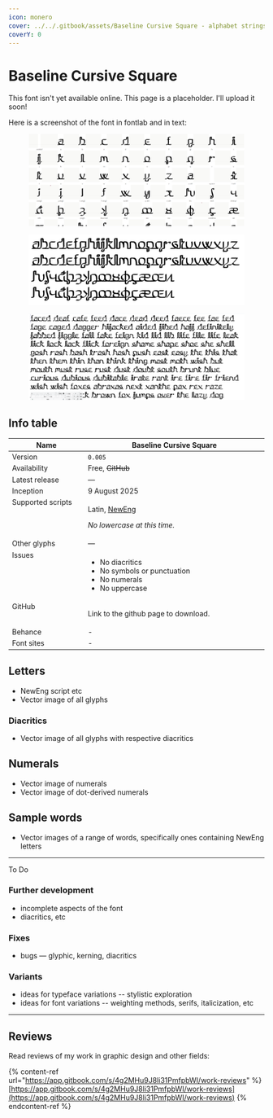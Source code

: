 ```yaml
---
icon: monero
cover: ../../.gitbook/assets/Baseline Cursive Square - alphabet strings.png
coverY: 0
---
```


# Baseline Cursive Square

This font isn't yet available online. This page is a placeholder. I'll upload it soon!

Here is a screenshot of the font in fontlab and in text:

<figure><img src="../../.gitbook/assets/Baseline Cursive Square - fontlab glyph grid.png" alt=""><figcaption></figcaption></figure>

<figure><img src="../../.gitbook/assets/Baseline Cursive Square - alphabet strings.png" alt=""><figcaption></figcaption></figure>

<figure><img src="../../.gitbook/assets/Baseline Cursive Square - large sample text.png" alt=""><figcaption></figcaption></figure>

## Info table

<table><thead><tr><th width="162" valign="top">Name</th><th width="440">Baseline Cursive Square</th></tr></thead><tbody><tr><td valign="top">Version</td><td><code>0.005</code></td></tr><tr><td valign="top">Availability</td><td>Free, <del>GitHub</del></td></tr><tr><td valign="top">Latest release</td><td>— </td></tr><tr><td valign="top">Inception</td><td>9 August 2025</td></tr><tr><td valign="top">Supported scripts</td><td><p>Latin, <a href="https://app.gitbook.com/o/bhv2aXe6eExkCxRzuAVK/s/nQuhfcBU5w4vA1rwurTv/">NewEng</a> </p><p><em>No lowercase at this time.</em> </p></td></tr><tr><td valign="top">Other glyphs</td><td>— </td></tr><tr><td valign="top">Issues</td><td><ul><li>No diacritics</li><li>No symbols or punctuation</li><li>No numerals</li><li>No uppercase </li></ul></td></tr><tr><td valign="top">GitHub</td><td><p>Link to the github page to download.</p><p> </p></td></tr><tr><td valign="top">Behance</td><td>-</td></tr><tr><td valign="top">Font sites</td><td>-</td></tr></tbody></table>



## Letters

* NewEng script etc
* Vector image of all glyphs

### Diacritics

* Vector image of all glyphs with respective diacritics



## Numerals

* Vector image of numerals
* Vector image of dot-derived numerals



## Sample words

* Vector images of a range of words, specifically ones containing NewEng letters

***

To Do


### Further development

* incomplete aspects of the font
* diacritics, etc

### Fixes

* bugs — glyphic, kerning, diacritics

### Variants

* ideas for typeface variations -- stylistic exploration
* ideas for font variations -- weighting methods, serifs, italicization, etc

***

## Reviews

Read reviews of my work in graphic design and other fields:

{% content-ref url="https://app.gitbook.com/s/4g2MHu9J8li31PmfpbWI/work-reviews" %}
[https://app.gitbook.com/s/4g2MHu9J8li31PmfpbWI/work-reviews](https://app.gitbook.com/s/4g2MHu9J8li31PmfpbWI/work-reviews)
{% endcontent-ref %}

